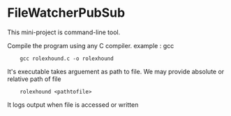 # FileWatcherPubSub

This mini-project is command-line tool.

Compile the program using any C compiler. example : gcc

		gcc rolexhound.c -o rolexhound

It's executable takes arguement as path to file. We may provide absolute or relative path of file
		
		rolexhound <pathtofile>

It logs output when file is accessed or written
